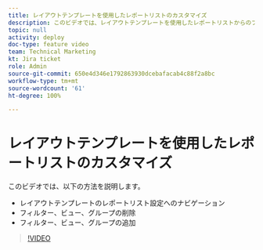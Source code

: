 ```yaml
---
title: レイアウトテンプレートを使用したレポートリストのカスタマイズ
description: このビデオでは、レイアウトテンプレートを使用したレポートリストからのフィルター、ビュー、グループの追加および削除方法を説明します。
topic: null
activity: deploy
doc-type: feature video
team: Technical Marketing
kt: Jira ticket
role: Admin
source-git-commit: 650e4d346e1792863930dcebafacab4c88f2a8bc
workflow-type: tm+mt
source-wordcount: '61'
ht-degree: 100%

---
```


# レイアウトテンプレートを使用したレポートリストのカスタマイズ

このビデオでは、以下の方法を説明します。

* レイアウトテンプレートのレポートリスト設定へのナビゲーション
* フィルター、ビュー、グループの削除
* フィルター、ビュー、グループの追加

>[!VIDEO](https://video.tv.adobe.com/v/335079/?quality=12&learn=on)
